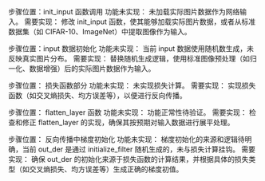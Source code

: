步骤位置：init_input 函数调用
功能未实现： 未加载实际图片数据作为网络输入。
需要实现： 修改 init_input 函数，使其能够加载实际图片数据，或者从标准数据集（如 CIFAR-10、ImageNet）中提取图像作为输入。

步骤位置：input 数据初始化
功能未实现： 当前 input 数据使用随机数生成，未反映真实图片分布。
需要实现： 替换随机生成逻辑，使用标准图像预处理（如归一化、数据增强）后的实际图片数据作为输入。

步骤位置： 损失函数部分
功能未实现： 未实现损失计算。
需要实现： 实现损失函数（如交叉熵损失、均方误差等），以便进行反向传播。

步骤位置： flatten_layer 函数
功能未实现： 功能正常性待验证。
需要实现： 检查和修正 flatten_layer 的实现，确保其按预期对输入数据进行展平处理。

步骤位置： 反向传播中梯度初始化
功能未实现： 梯度初始化的来源和逻辑待明确，当前 out_der 是通过 initialize_filter 随机生成的，未与损失计算挂钩。
需要实现： 确保 out_der 的初始化来源于损失函数的计算结果，并根据具体的损失类型（如交叉熵损失、均方误差等）生成正确的梯度初值。